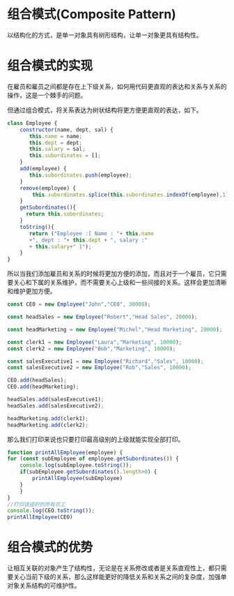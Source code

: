 # 组合模式(Composite Pattern)
以结构化的方式，是单一对象具有树形结构，让单一对象更具有结构性。

# 组合模式的实现
在雇员和雇员之间都是存在上下级关系，如何用代码更直观的表达和关系与关系的操作，这是一个棘手的问题。

但通过组合模式，将关系表达为树状结构将更方便更直观的表达，如下。
```js
class Employee {
    constructor(name, dept, sal) {
       this.name = name;
       this.dept = dept;
       this.salary = sal;
       this.subordinates = [];
    }
    add(employee) {
       this.subordinates.push(employee);
    }
    remove(employee) {
        this.subordinates.splice(this.subordinates.indexOf(employee),1);
    }
    getSubordinates(){
      return this.subordinates;
    }
    toString(){
       return ("Employee :[ Name : "+ this.name
       +", dept : "+ this.dept + ", salary :"
       + this.salary+" ]");
    }  
}
```
所以当我们添加雇员和关系的时候将更加方便的添加，而且对于一个雇员，它只需要关心和下属的关系维护，而不需要关心上级和一些间接的关系。这样会更加清晰和维护更加方便。
```js
const CEO = new Employee("John","CEO", 30000);

const headSales = new Employee("Robert","Head Sales", 20000);

const headMarketing = new Employee("Michel","Head Marketing", 20000);

const clerk1 = new Employee("Laura","Marketing", 10000);
const clerk2 = new Employee("Bob","Marketing", 10000);

const salesExecutive1 = new Employee("Richard","Sales", 10000);
const salesExecutive2 = new Employee("Rob","Sales", 10000);

CEO.add(headSales);
CEO.add(headMarketing);

headSales.add(salesExecutive1);
headSales.add(salesExecutive2);

headMarketing.add(clerk1);
headMarketing.add(clerk2);
```
那么我们打印来说也只要打印最高级别的上级就能实现全部打印。
```js
function printAllEmployee(employee) {
for (const subEmployee of employee.getSubordinates()) {
    console.log(subEmployee.toString());
    if(subEmployee.getSubordinates().length>0) {
        printAllEmployee(subEmployee)
    }
    }
}
//打印该组织的所有员工
console.log(CEO.toString());
printAllEmployee(CEO) 
```
# 组合模式的优势
让相互关联的对象产生了结构性，无论是在关系修改或者是关系直观性上，都只需要关心当前下级的关系，那么这样能更好的降低关系和关系之间的复杂度，加强单对象关系结构的可维护性。
